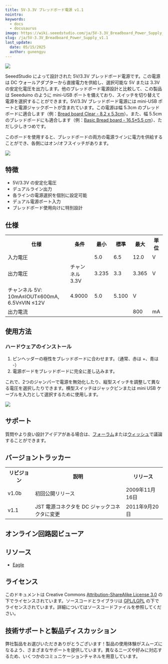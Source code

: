 ```yaml
---
title: 5V-3.3V ブレッドボード電源 v1.1
nointro:
keywords:
  - docs
  - docusaurus
image: https://wiki.seeedstudio.com/ja/5V-3.3V_Breadboard_Power_Supply_v1.1/
slug: /ja/5V-3.3V_Breadboard_Power_Supply_v1.1
last_update:
  date: 05/15/2025
  author: gunengyu
---
```



![](https://files.seeedstudio.com/wiki/5V-3.3V_Breadboard_Power_Supply_v1.1/img/Supply.jpg)

SeeedStudio によって設計された 5V/3.3V ブレッドボード電源です。この電源は DC ウォールアダプターから直接電力を供給し、選択可能な 5V または 3.3V の安定化電圧を出力します。他のブレッドボード電源設計と比較して、この製品は Seeeduino のように mini-USB ポートを備えており、スイッチを切り替えて電源を選択することができます。5V/3.3V ブレッドボード電源には mini-USB ポートと電源ジャックポートが含まれています。この電源は幅 5.3cm のブレッドボードに適合します（例：[Bread board Clear - 8.2 x 5.3cm](https://www.seeedstudio.com/depot/bread-board-clear-82-x-53cm-p-262.html?cPath=175_176)）。また、幅 5.5cm のブレッドボードにも適合します（例：[Basic Bread board - 16.5*5.5 cm](https://www.seeedstudio.com/depot/basic-bread-board-16555-cm-p-4.html?cPath=175_176)）、ただし少しきつめです。

このボードを使用すると、ブレッドボードの両方の電源ラインに電力を供給することができ、各側にはオン/オフスイッチがあります。

<p style={{textAlign: 'center'}}><a href="https://www.seeedstudio.com/5V-3.3V-Breadboard-Power-Supply-p-566.html" target="_blank"><img src="https://files.seeedstudio.com/wiki/Seeed-WiKi/docs/images/300px-Get_One_Now_Banner-ragular.png" /></a></p>

## 特徴  

* 5V/3.3V の安定化電圧
* デュアルライン出力
* 各ラインの電源選択を個別に設定可能
* デュアル電源ポート入力
* ブレッドボード使用向けに特別設計

## 仕様  

<table>
  <tbody><tr>
      <th> 仕様</th>
      <th> 条件</th>
      <th> 最小</th>
      <th> 標準</th>
      <th> 最大</th>
      <th> 単位</th>
    </tr>
    <tr>
      <td width={200}> 入力電圧</td>
      <td width={400}></td>
      <td width={100}> 5.0</td>
      <td width={100}> 6.5</td>
      <td width={100}> 12.0</td>
      <td width={100}> V</td>
    </tr>
    <tr>
      <td rowSpan={2}> 出力電圧</td>
      <td> チャンネル 3.3V</td>
      <td> 3.235</td>
      <td> 3.3</td>
      <td> 3.365</td>
      <td> V</td>
    </tr>
    <tr>
      <td> チャンネル 5V: 10mA≤IOUT≤600mA, 6.5V≤VIN ≤12V</td>
      <td> 4.9000</td>
      <td> 5.0</td>
      <td> 5.100</td>
      <td> V</td>
    </tr>
    <tr>
      <td> 出力電流</td>
      <td></td>
      <td></td>
      <td></td>
      <td> 800</td>
      <td> mA</td>
    </tr>
  </tbody>
</table>

## 使用方法  

### ハードウェアのインストール  

1. ピンヘッダーの極性をブレッドボードに合わせます。（通常、赤は +、青は -）
2. 電源ボードをブレッドボードに完全に差し込みます。

これで、2つのジャンパーで電源を無効化したり、縦型スイッチを調整して異なる電圧を選択したりできます。横型スイッチはジャックピンまたは mini USB ケーブルを入力として選択するために使用します。

![](https://files.seeedstudio.com/wiki/5V-3.3V_Breadboard_Power_Supply_v1.1/img/Breadboard_power.jpg)

## サポート  

質問やより良い設計アイデアがある場合は、[フォーラム](https://www.seeedstudio.com/forum)または[ウィッシュ](http://wish.seeedstudio.com)で議論することができます。

## バージョントラッカー  

<table>
  <tbody><tr>
      <th> リビジョン</th>
      <th> 説明</th>
      <th> リリース</th>
    </tr>
    <tr>
      <td width={300}> v1.0b</td>
      <td width={500}> 初回公開リリース</td>
      <td width={200}> 2009年11月16日</td>
    </tr>
    <tr>
      <td width={300}> v1.1</td>
      <td width={500}> JST 電源コネクタを DC ジャックコネクタに変更</td>
      <td width={200}> 2011年9月20日</td>
    </tr>
  </tbody>
</table>

## オンライン回路図ビューア

<div className="altium-ecad-viewer" data-project-src="https://files.seeedstudio.com/wiki/Bazzar_Files/106100000/Res/5V-3.3V_Breadboard_Power_Supply_v1_1.rar" style={{borderRadius: '0px 0px 4px 4px', height: 500, borderStyle: 'solid', borderWidth: 1, borderColor: 'rgb(241, 241, 241)', overflow: 'hidden', maxWidth: 1280, maxHeight: 700, boxSizing: 'border-box'}}>
</div>

## リソース

* [Eagle](https://files.seeedstudio.com/wiki/Bazzar_Files/106100000/Res/5V-3.3V_Breadboard_Power_Supply_v1_1.rar)

## ライセンス  

このドキュメントは Creative Commons [Attribution-ShareAlike License 3.0](http://creativecommons.org/licenses/by-sa/3.0/) の下でライセンスされています。ソースコードとライブラリは [GPL/LGPL](http://www.gnu.org/licenses/gpl.html) の下でライセンスされています。詳細についてはソースコードファイルを参照してください。

## 技術サポートと製品ディスカッション  

弊社製品をお選びいただきありがとうございます！製品の使用体験がスムーズになるよう、さまざまなサポートを提供しています。異なるニーズや好みに対応するため、いくつかのコミュニケーションチャネルを用意しています。

<div class="button_tech_support_container">
<a href="https://forum.seeedstudio.com/" class="button_forum"></a> 
<a href="https://www.seeedstudio.com/contacts" class="button_email"></a>
</div>

<div class="button_tech_support_container">
<a href="https://discord.gg/eWkprNDMU7" class="button_discord"></a> 
<a href="https://github.com/Seeed-Studio/wiki-documents/discussions/69" class="button_discussion"></a>
</div>